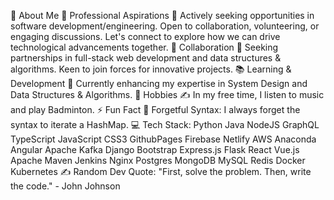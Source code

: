 💫 About Me
🚀 Professional Aspirations
🔭 Actively seeking opportunities in software development/engineering. Open to collaboration, volunteering, or engaging discussions. Let's connect to explore how we can drive technological advancements together.
🤝 Collaboration
👯 Seeking partnerships in full-stack web development and data structures & algorithms. Keen to join forces for innovative projects.
📚 Learning & Development
🌱 Currently enhancing my expertise in System Design and Data Structures & Algorithms.
🎵 Hobbies
✍️ In my free time, I listen to music and play Badminton.
⚡ Fun Fact
🤔 Forgetful Syntax: I always forget the syntax to iterate a HashMap.
💻 Tech Stack:
Python Java NodeJS GraphQL TypeScript JavaScript CSS3 GithubPages Firebase Netlify AWS Anaconda Angular Apache Kafka Django Bootstrap Express.js Flask React Vue.js Apache Maven Jenkins Nginx Postgres MongoDB MySQL Redis Docker Kubernetes
✍️ Random Dev Quote: "First, solve the problem. Then, write the code." - John Johnson


